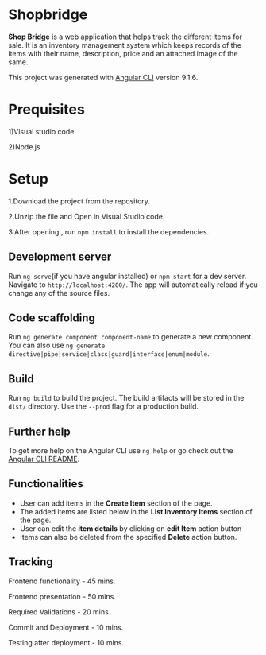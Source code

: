 # Shopbridge

**Shop Bridge** is a web application that helps track the different items for sale. It is an inventory management system which keeps records of the items with their name, description, price and an attached image of the same.

This project was generated with [Angular CLI](https://github.com/angular/angular-cli) version 9.1.6.

# Prequisites

1)Visual studio code

2)Node.js

# Setup

1.Download the project from the repository.

2.Unzip the file and Open in Visual Studio code.

3.After opening , run `npm install` to install the dependencies.

## Development server

Run `ng serve`(if you have angular installed) or `npm start` for a dev server. Navigate to `http://localhost:4200/`. The app will automatically reload if you change any of the source files.

## Code scaffolding

Run `ng generate component component-name` to generate a new component. You can also use `ng generate directive|pipe|service|class|guard|interface|enum|module`.

## Build

Run `ng build` to build the project. The build artifacts will be stored in the `dist/` directory. Use the `--prod` flag for a production build.

## Further help

To get more help on the Angular CLI use `ng help` or go check out the [Angular CLI README](https://github.com/angular/angular-cli/blob/master/README.md).

## Functionalities

* User can add items in the **Create Item** section of the page.
* The added items are listed below in the **List Inventory Items** section of the page.
* User can edit the **item details** by clicking on **edit Item** action button
* Items can also be deleted from the specified **Delete** action button.

## Tracking

Frontend functionality - 45 mins.

Frontend presentation - 50 mins.

Required Validations - 20 mins.

Commit and Deployment - 10 mins.

Testing after deployment - 10 mins.
